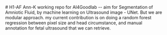 #   H 1 - A F  
  
 A n n - K   w o r k i n g   r e p o   f o r   A I 4 G o o d l a b   - -   a i m   f o r   S e g m e n t a t i o n   o f   A m n i o t i c   F l u i d ,   b y   m a c h i n e   l e a r n i n g   o n   U l t r a s o u n d   i m a g e   -   U N e t .   B u t   w e   a r e   m o d u l a r   a p p r o a c h .   m y   c u r r e n t   c o n t r i b u t i o n   i s   o n   d o i n g   a   r a n d o m   f o r e s t   r e g r e s s i o n   b e t w e e n   p i x e l   s i z e   a n d   h e a d   c i r c u m s t a n c e ,   a n d   m a n u a l   a n n o t a t i o n   f o r   f e t a l   u l t r a s o u n d   t h a t   w e   c a n   r e t r i e v e . 